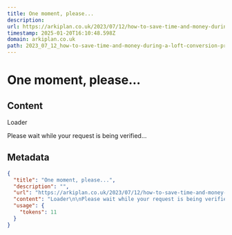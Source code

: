 ```yaml
---
title: One moment, please...
description: 
url: https://arkiplan.co.uk/2023/07/12/how-to-save-time-and-money-during-a-loft-conversion-project/
timestamp: 2025-01-20T16:10:48.598Z
domain: arkiplan.co.uk
path: 2023_07_12_how-to-save-time-and-money-during-a-loft-conversion-project
---
```


# One moment, please...



## Content

Loader

Please wait while your request is being verified...

## Metadata

```json
{
  "title": "One moment, please...",
  "description": "",
  "url": "https://arkiplan.co.uk/2023/07/12/how-to-save-time-and-money-during-a-loft-conversion-project/",
  "content": "Loader\n\nPlease wait while your request is being verified...",
  "usage": {
    "tokens": 11
  }
}
```
